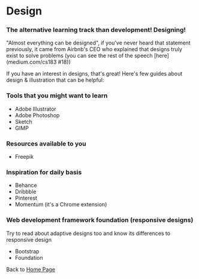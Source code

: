 # Design

### The alternative learning track than development! Designing!

"Almost everything can be designed", if you've never heard that statement previously, it came from Airbnb's CEO who explained that designs truly exist to solve problems (you can see the rest of the speech [here](medium.com/cs183 #18))

If you have an interest in designs, that's great! Here's few guides about design & illustration that can be helpful:

### Tools that you might want to learn

- Adobe Illustrator
- Adobe Photoshop
- Sketch
- GIMP

### Resources available to you

- Freepik

### Inspiration for daily basis

- Behance
- Dribbble
- Pinterest
- Momentum (it's a Chrome extension)

### Web development framework foundation (responsive designs)

Try to read about adaptive designs too and know its differences to responsive design

- Bootstrap
- Foundation

Back to [Home Page](../README.md)
